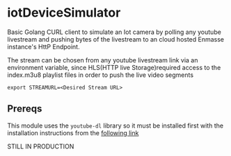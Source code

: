 # iotDeviceSimulator
Basic Golang CURL client to simulate an Iot camera by polling any youtube livestream and pushing bytes of the livestream to an cloud hosted Enmasse instance's HttP Endpoint. 

The stream can be chosen from any youtube livestream link via an environment variable, since HLS(HTTP live Storage)required access to the index.m3u8 playlist files in order to push the live video segments 

`export STREAMURL=<Desired Stream URL>`

## Prereqs

This module uses the `youtube-dl` library so it must be installed first with the installation instructions from the [following link](https://ytdl-org.github.io/youtube-dl/download.html) 

STILL IN PRODUCTION 
